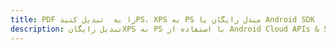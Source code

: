 ---title: PDF را به  تبدیل کنیدPS، XPS به PS مبدل رایگان یا Android SDKdescription: تبدیل رایگانXPS به PS با استفاده از Android Cloud APIs & SDK همچنین اسناد PDF را در Cloud ایجاد، ویرایش و رندر کنید.---